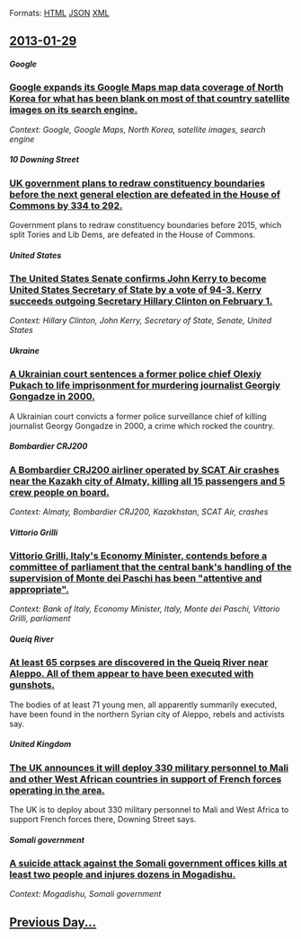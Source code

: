 
Formats: [HTML](2013/01/29/index.html)  [JSON](2013/01/29/index.json)  [XML](2013/01/29/index.xml)  

## [2013-01-29](/news/2013/01/29/index.md)

##### Google
### [Google expands its Google Maps map data coverage of North Korea for what has been blank on most of that country satellite images on its search engine. ](/news/2013/01/29/google-expands-its-google-maps-map-data-coverage-of-north-korea-for-what-has-been-blank-on-most-of-that-country-satellite-images-on-its-sear.md)
_Context: Google, Google Maps, North Korea, satellite images, search engine_

##### 10 Downing Street
### [UK government plans to redraw constituency boundaries before the next general election are defeated in the House of Commons by 334 to 292. ](/news/2013/01/29/uk-government-plans-to-redraw-constituency-boundaries-before-the-next-general-election-are-defeated-in-the-house-of-commons-by-334-to-292.md)
Government plans to redraw constituency boundaries before 2015, which split Tories and Lib Dems, are defeated in the House of Commons.

##### United States
### [The United States Senate confirms John Kerry to become United States Secretary of State by a vote of 94-3. Kerry succeeds outgoing Secretary Hillary Clinton on February 1. ](/news/2013/01/29/the-united-states-senate-confirms-john-kerry-to-become-united-states-secretary-of-state-by-a-vote-of-94a3-kerry-succeeds-outgoing-secreta.md)
_Context: Hillary Clinton, John Kerry, Secretary of State, Senate, United States_

##### Ukraine
### [A Ukrainian court sentences a former police chief Olexiy Pukach to life imprisonment for murdering journalist Georgiy Gongadze in 2000. ](/news/2013/01/29/a-ukrainian-court-sentences-a-former-police-chief-olexiy-pukach-to-life-imprisonment-for-murdering-journalist-georgiy-gongadze-in-2000.md)
A Ukrainian court convicts a former police surveillance chief of killing journalist Georgy Gongadze in 2000, a crime which rocked the country.

##### Bombardier CRJ200
### [A Bombardier CRJ200 airliner operated by SCAT Air crashes near the Kazakh city of Almaty, killing all 15 passengers and 5 crew people on board. ](/news/2013/01/29/a-bombardier-crj200-airliner-operated-by-scat-air-crashes-near-the-kazakh-city-of-almaty-killing-all-15-passengers-and-5-crew-people-on-boa.md)
_Context: Almaty, Bombardier CRJ200, Kazakhstan, SCAT Air, crashes_

##### Vittorio Grilli
### [Vittorio Grilli, Italy's Economy Minister, contends before a committee of parliament that the central bank's handling of the supervision of Monte dei Paschi has been "attentive and appropriate". ](/news/2013/01/29/vittorio-grilli-italy-s-economy-minister-contends-before-a-committee-of-parliament-that-the-central-bank-s-handling-of-the-supervision-of.md)
_Context: Bank of Italy, Economy Minister, Italy, Monte dei Paschi, Vittorio Grilli, parliament_

##### Queiq River
### [At least 65 corpses are discovered in the Queiq River near Aleppo. All of them appear to have been executed with gunshots. ](/news/2013/01/29/at-least-65-corpses-are-discovered-in-the-queiq-river-near-aleppo-all-of-them-appear-to-have-been-executed-with-gunshots.md)
The bodies of at least 71 young men, all apparently summarily executed, have been found in the northern Syrian city of Aleppo, rebels and activists say.

##### United Kingdom
### [The UK announces it will deploy 330 military personnel to Mali and other West African countries in support of French forces operating in the area. ](/news/2013/01/29/the-uk-announces-it-will-deploy-330-military-personnel-to-mali-and-other-west-african-countries-in-support-of-french-forces-operating-in-the.md)
The UK is to deploy about 330 military personnel to Mali and West Africa to support French forces there, Downing Street says.

##### Somali government
### [A suicide attack against the Somali government offices kills at least two people and injures dozens in Mogadishu. ](/news/2013/01/29/a-suicide-attack-against-the-somali-government-offices-kills-at-least-two-people-and-injures-dozens-in-mogadishu.md)
_Context: Mogadishu, Somali government_

## [Previous Day...](/news/2013/01/28/index.md)

